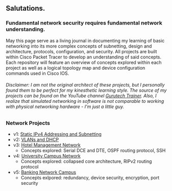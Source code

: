## Salutations.

### Fundamental network security requires fundamental network understanding.
May this page serve as a living journal in documenting my learning of basic networking into its more complex concepts of subnetting, design and architecture, protocols, configuration, and security.  All projects are built within Cisco Packet Tracer to develop an understanding of said concepts.  Each repository will feature an overview of concepts explored within each project as well as a logical topology map and device configuration commands used in Cisco IOS.

###### Disclaimer: I am not the original architect of these projects, but I personally found them to be perfect for my kinesthetic learning style. The source of my projects can be found on the YouTube channel <a href="https://www.youtube.com/@gtechtrainer">Gurutech Trainer</a>. Also, I realize that simulated networking in software is not comparable to working with physical networking hardware - I'm just a little guy.

### Network Projects
  * v1: <a href="https://github.com/Fehral/networkprojectv1">Static IPv4 Addressing and Subnetting</a>
  * v2: <a href="https://github.com/Fehral/networkprojectv2">VLANs and DHCP</a>
  * v3: <a href="https://github.com/Fehral/networkprojectv3">Hotel Management Network</a>
    * Concepts explored: Serial DCE and DTE, OSPF routing protocol, SSH
  * v4: <a href="https://github.com/Fehral/networkprojectv4">University Campus Network</a>
    * Concepts explored: collapsed core architecture, RIPv2 routing protocol
  * v5: <a href="https://github.com/Fehral/networkprojectv5">Banking Network Campus</a>
    * Concepts exlpored: redundancy, device security, encryption, port security
